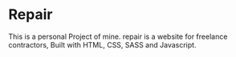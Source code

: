 # Repair
This is a personal Project of mine.
repair is a website for freelance contractors, Built with HTML, CSS, SASS and Javascript.
